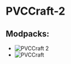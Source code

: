 # PVCCraft-2

## Modpacks:
* ![PVCCraft 2](https://cf.way2muchnoise.eu/1057847.svg)
* ![PVCCraft](https://cf.way2muchnoise.eu/1009444.svg)
